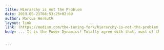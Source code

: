 ```yaml
---
title: Hierarchy is not the Problem
date: 2019-06-21T08:53:25+02:00
author: Marcus Wermuth
layout: link
link: (https://medium.com/the-tuning-fork/hierarchy-is-not-the-problem-892610f5d9c0)
body: ... It is the Power Dynamics! Totally agree with that, most of the time it comes down to how the Power is distributed. Hierarchy is just the form this is done.


---
```

